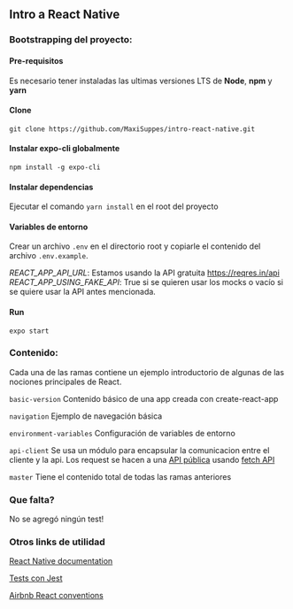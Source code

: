 ## Intro a React Native

### Bootstrapping del proyecto:
#### Pre-requisitos
Es necesario tener instaladas las ultimas versiones LTS de **Node**, **npm** y **yarn**

#### Clone
```git clone https://github.com/MaxiSuppes/intro-react-native.git```

#### Instalar expo-cli globalmente
```npm install -g expo-cli```

#### Instalar dependencias
Ejecutar el comando ```yarn install``` en el root del proyecto

#### Variables de entorno
Crear un archivo ```.env``` en el directorio root y copiarle el contenido del archivo ```.env.example```.

*REACT_APP_API_URL*: Estamos usando la API gratuita https://reqres.in/api
*REACT_APP_USING_FAKE_API*: True si se quieren usar los mocks o vacío si se quiere usar la API antes mencionada.  

#### Run
```expo start```


### Contenido:
Cada una de las ramas contiene un ejemplo introductorio de algunas de las nociones principales de React.

```basic-version``` Contenido básico de una app creada con create-react-app

```navigation``` Ejemplo de navegación básica

```environment-variables``` Configuración de variables de entorno

```api-client``` Se usa un módulo para encapsular la comunicacion entre el cliente y la api. Los request se hacen a 
una [API pública]( https://reqres.in) usando [fetch API](https://developer.mozilla.org/es/docs/Web/API/Fetch_API/Utilizando_Fetch)

```master``` Tiene el contenido total de todas las ramas anteriores 

### Que falta?
No se agregó ningún test!

### Otros links de utilidad

[React Native documentation](https://reactnative.dev/)

[Tests con Jest](https://jestjs.io/)

[Airbnb React conventions](https://github.com/airbnb/javascript/tree/master/react)
